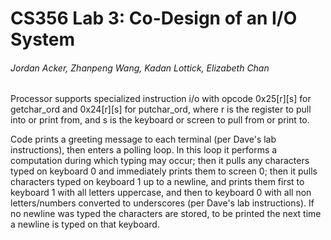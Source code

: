 # CS356 Lab 3: Co-Design of an I/O System
###### Jordan Acker, Zhanpeng Wang, Kadan Lottick, Elizabeth Chan 

Processor supports specialized instruction i/o with opcode 0x25[r][s] for getchar_ord and 0x24[r][s] for putchar_ord, where r is the register to pull into or print from, and s is the keyboard or screen to pull from or print to.

Code prints a greeting message to each terminal (per Dave's lab instructions), then enters a polling loop. In this loop it performs a computation during which typing may occur; then it pulls any characters typed on keyboard 0 and immediately prints them to screen 0; then it pulls characters typed on keyboard 1 up to a newline, and prints them first to keyboard 1 with all letters uppercase, and then to keyboard 0 with all non letters/numbers converted to underscores (per Dave's lab instructions). If no newline was typed the characters are stored, to be printed the next time a newline is typed on that keyboard.



